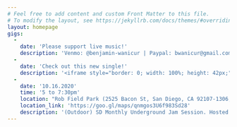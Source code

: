 ```yaml
---
# Feel free to add content and custom Front Matter to this file.
# To modify the layout, see https://jekyllrb.com/docs/themes/#overriding-theme-defaults
layout: homepage
gigs:
  -
    date: 'Please support live music!'
    description: 'Venmo: @benjamin-wanicur | Paypal: bwanicur@gmail.com'
  -
    date: 'Check out this new single!'
    description: '<iframe style="border: 0; width: 100%; height: 42px;" src="https://bandcamp.com/EmbeddedPlayer/track=1421296175/size=small/bgcol=ffffff/linkcol=0687f5/artwork=none/transparent=true/" seamless><a href="https://benwanicur.bandcamp.com/track/in-the-stillness-of-the-evening">In The Stillness of the Evening by Ben Wanicur</a></iframe>'
  -
    date: '10.16.2020'
    time: '5 to 7:30pm'
    location: "Rob Field Park (2525 Bacon St, San Diego, CA 92107-1306, United States)"
    location_link: 'https://goo.gl/maps/qnmgos3U6f983Sd28'
    description: '(Outdoor) SD Monthly Underground Jam Session. Hosted by the Ben W Trio'
---
```

